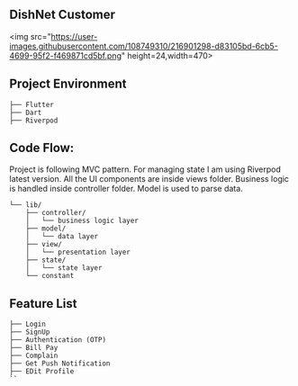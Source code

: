 ## DishNet Customer

<img src="https://user-images.githubusercontent.com/108749310/216901298-d83105bd-6cb5-4699-95f2-f469871cd5bf.png" height=24,width=470>

## Project Environment
```
├── Flutter
├── Dart
├── Riverpod
```
## Code Flow:
Project is following MVC pattern. For managing state I am using Riverpod latest version. All the UI components are inside views folder. Business logic is handled inside controller folder. Model is used to parse data.

```
└── lib/
    ├── controller/
    │   └── business logic layer
    ├── model/
    │   └── data layer
    ├── view/
    │   └── presentation layer
    ├── state/
    │   └── state layer
    └── constant
```
## Feature List
```
├── Login
├── SignUp
├── Authentication (OTP)  
├── Bill Pay
├── Complain
├── Get Push Notification
├── EDit Profile 
``
